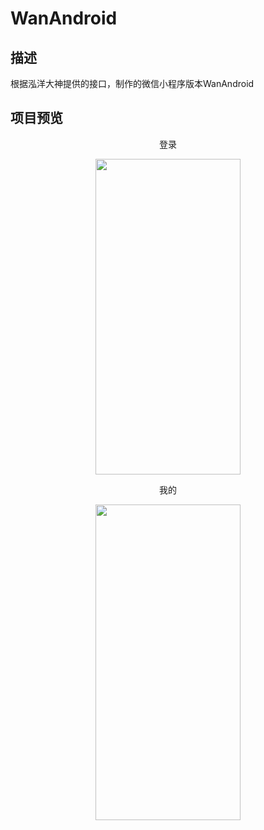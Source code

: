 # WanAndroid

## 描述
根据泓洋大神提供的接口，制作的微信小程序版本WanAndroid

## 项目预览
<div align="center">
  <div>
    <p>登录</P>
    <img width="232" height="505.3" src="https://github.com/ASCII13/ProjectScreenshot/blob/master/login.png">
  </div>

  <div>
    <p>我的</P>
    <img width="232" height="505.3" src="https://github.com/ASCII13/ProjectScreenshot/blob/master/mine.png">
  </div>
</div>





